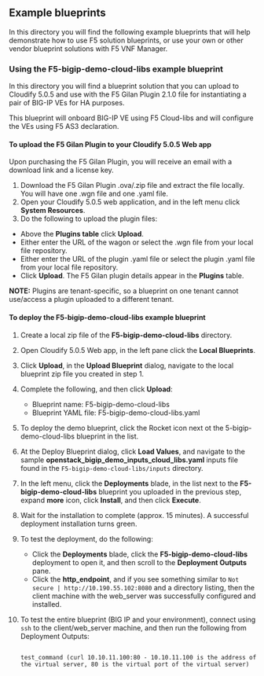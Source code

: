 ## Example blueprints

In this directory you will find the following example blueprints that will help demonstrate how to use F5 solution blueprints, or use your own or other vendor blueprint solutions with F5 VNF Manager.

### Using the F5-bigip-demo-cloud-libs example blueprint

In this directory you will find a blueprint solution that you can upload to Cloudify 5.0.5 and use with the F5 Gilan Plugin 2.1.0 file for instantiating a pair of BIG-IP VEs for HA purposes.

This blueprint will onboard BIG-IP VE using F5 Cloud-libs and will configure the VEs using F5 AS3 declaration. 

#### To upload the F5 Gilan Plugin to your Cloudify 5.0.5 Web app 

Upon purchasing the F5 Gilan Plugin, you will receive an email with a download link and a license key. 

1.	Download the F5 Gilan Plugin .ova/.zip file and extract the file locally. You will have one .wgn file and one .yaml file.
2.	Open your Cloudify 5.0.5 web application, and in the left menu click **System Resources**.
3.	Do the following to upload the plugin files:

   * Above the **Plugins table** click **Upload**.
   * Either enter the URL of the wagon or select the .wgn file from your local file repository.
   * Either enter the URL of the plugin .yaml file or select the plugin .yaml file from your local file repository.
   * Click **Upload**. The F5 Gilan plugin details appear in the **Plugins** table.

**NOTE:** Plugins are tenant-specific, so a blueprint on one tenant cannot use/access a plugin uploaded to a different tenant.


#### To deploy the F5-bigip-demo-cloud-libs example blueprint 

1. Create a local zip file of the **F5-bigip-demo-cloud-libs** directory.
2. Open Cloudify 5.0.5 Web app, in the left pane click the **Local Blueprints**.
3. Click **Upload**, in the **Upload Blueprint** dialog, navigate to the local blueprint zip file you created in step 1.
4. Complete the following, and then click **Upload**:

   * Blueprint name: F5-bigip-demo-cloud-libs
   * Blueprint YAML file: F5-bigip-demo-cloud-libs.yaml

5. To deploy the demo blueprint, click the Rocket icon next ot the 5-bigip-demo-cloud-libs blueprint in the list.
6. At the Deploy Blueprint dialog, click **Load Values**, and navigate to the sample **openstack_bigip_demo_inputs_cloud_libs.yaml** inputs file found in the  ``F5-bigip-demo-cloud-libs/inputs`` directory.
7. In the left menu, click the **Deployments** blade, in the list next to the **F5-bigip-demo-cloud-libs** blueprint you uploaded in the previous step, expand **more** icon, click **Install**, and then click **Execute**. 
8. Wait for the installation to complete (approx. 15 minutes). A successful deployment installation turns green.
9. To test the deployment, do the following:

   * Click the **Deployments** blade, click the **F5-bigip-demo-cloud-libs** deployment to open it, and then scroll to the **Deployment Outputs** pane.
   * Click the **http_endpoint**, and if you see something similar to ``Not secure | http://10.190.55.102:8080`` and a directory listing, then the client machine with the web_server was successfully configured and installed. 

10. To test the entire blueprint (BIG IP and your environment), connect using ``ssh`` to the client/web_server machine, and then run the following from Deployment Outputs:

    ```
    
    test_command (curl 10.10.11.100:80 - 10.10.11.100 is the address of the virtual server, 80 is the virtual port of the virtual server) 
    
    ```
    




[1]: https://clouddocs.f5.com/cloud/nfv/latest/